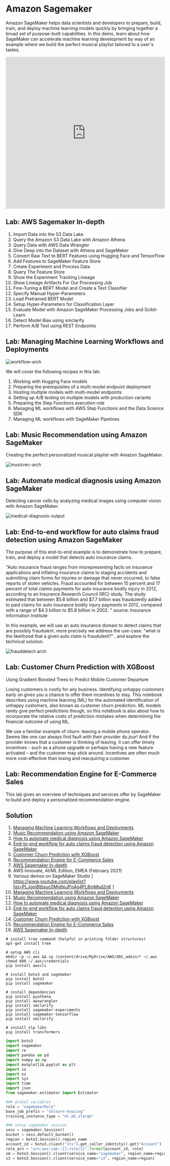 # Amazon Sagemaker

Amazon SageMaker helps data scientists and developers to prepare, build, train, and deploy machine learning models quickly by bringing together a broad set of purpose-built capabilities. In this demo, learn about how SageMaker can accelerate machine learning development by way of an example where we build the perfect musical playlist tailored to a user's tastes.

<iframe width="100%" height="480" src="https://www.youtube.com/embed/Qv_Tr_BCFCQ" title="Introduction to Amazon SageMaker" frameborder="0" allow="accelerometer; autoplay; clipboard-write; encrypted-media; gyroscope; picture-in-picture" allowfullscreen></iframe>

## Lab: AWS Sagemaker In-depth

1. Import Data into the S3 Data Lake
2. Query the Amazon S3 Data Lake with Amazon Athena
3. Query Data with AWS Data Wrangler
4. Dive Deep into the Dataset with Athena and SageMaker
5. Convert Raw Text to BERT Features using Hugging Face and TensorFlow
6. Add Features to SageMaker Feature Store
7. Create Experiment and Process Data
8. Query The Feature Store
9. Show the Experiment Tracking Lineage
10. Show Lineage Artifacts For Our Processing Job
11. Fine-Tuning a BERT Model and Create a Text Classifier
12. Specify Manual Hyper-Parameters
13. Load Pretrained BERT Model
14. Setup Hyper-Parameters for Classification Layer
15. Evaluate Model with Amazon SageMaker Processing Jobs and Scikit-Learn
16. Detect Model Bias using smclarify
17. Perform A/B Test using REST Endpoints

## Lab: Managing Machine Learning Workflows and Deployments

![workflow-arch](https://user-images.githubusercontent.com/62965911/224300324-ca77de3c-0adf-4ed0-ac7e-26e15d8e901d.png)

We will cover the following recipes in this lab:

1. Working with Hugging Face models
1. Preparing the prerequisites of a multi-model endpoint deployment
1. Hosting multiple models with multi-model endpoints
1. Setting up A/B testing on multiple models with production variants
1. Preparing the Step Functions execution role
1. Managing ML workflows with AWS Step Functions and the Data Science SDK
1. Managing ML workflows with SageMaker Pipelines

## Lab: Music Recommendation using Amazon SageMaker

Creating the perfect personalized musical playlist with Amazon SageMaker.

![musicrec-arch](https://user-images.githubusercontent.com/62965911/224300316-8e1b0bd0-a78d-4efd-9389-e86e43713dad.png)

## Lab: Automate medical diagnosis using Amazon SageMaker

Detecting cancer cells by analyzing medical images using computer vision with Amazon SageMaker.

![medical-diagnosis-output](https://user-images.githubusercontent.com/62965911/224300300-b99fcfb5-d527-4811-aeaf-4d44d3ad3979.png)

## Lab: End-to-end workflow for auto claims fraud detection using Amazon SageMaker

The purpose of this end-to-end example is to demonstrate how to prepare, train, and deploy a model that detects auto insurance claims.

"Auto insurance fraud ranges from misrepresenting facts on insurance applications and inflating insurance claims to staging accidents and submitting claim forms for injuries or damage that never occurred, to false reports of stolen vehicles. Fraud accounted for between 15 percent and 17 percent of total claims payments for auto insurance bodily injury in 2012, according to an Insurance Research Council (IRC) study. The study estimated that between $5.6 billion and $7.7 billion was fraudulently added to paid claims for auto insurance bodily injury payments in 2012, compared with a range of $4.3 billion to $5.8 billion in 2002. " source: Insurance Information Institute

In this example, we will use an auto insurance domain to detect claims that are possibly fraudulent. more precisely we address the use-case: "what is the likelihood that a given auto claim is fraudulent?" , and explore the technical solution.

![frauddetect-arch](https://user-images.githubusercontent.com/62965911/224300286-6e98a323-e4b7-46fc-9c6f-9bda8bd1abef.png)

## Lab: Customer Churn Prediction with XGBoost

Using Gradient Boosted Trees to Predict Mobile Customer Departure

Losing customers is costly for any business. Identifying unhappy customers early on gives you a chance to offer them incentives to stay. This notebook describes using machine learning (ML) for the automated identification of unhappy customers, also known as customer churn prediction. ML models rarely give perfect predictions though, so this notebook is also about how to incorporate the relative costs of prediction mistakes when determining the financial outcome of using ML.

We use a familiar example of churn: leaving a mobile phone operator. Seems like one can always find fault with their provider du jour! And if the provider knows that a customer is thinking of leaving, it can offer timely incentives - such as a phone upgrade or perhaps having a new feature activated – and the customer may stick around. Incentives are often much more cost-effective than losing and reacquiring a customer.

## Lab: Recommendation Engine for E-Commerce Sales

This lab gives an overview of techniques and services offer by SageMaker to build and deploy a personalized recommendation engine.

## Solution

1. [Managing Machine Learning Workflows and Deployments](https://nbviewer.org/github/sparsh-ai/notebooks/blob/main/Managing_Machine_Learning_Workflows_and_Deployments.ipynb)
2. [Music Recommendation using Amazon SageMaker](https://nbviewer.org/github/sparsh-ai/notebooks/blob/main/Music_Recommendation_using_Amazon_SageMaker.ipynb)
3. [How to automate medical diagnosis using Amazon SageMaker](https://nbviewer.org/github/sparsh-ai/notebooks/blob/main/How_to_automate_medical_diagnosis_using_Amazon_SageMaker.ipynb)
4. [End-to-end workflow for auto claims fraud detection using Amazon SageMaker](https://nbviewer.org/github/sparsh-ai/notebooks/blob/main/End_to_end_workflow_for_auto_claims_fraud_detection_using_Amazon_SageMaker.ipynb)
5. [Customer Churn Prediction with XGBoost](https://nbviewer.org/github/sparsh-ai/notebooks/blob/main/SageMaker_3cases.ipynb)
6. [Recommendation Engine for E-Commerce Sales](https://nbviewer.org/github/sparsh-ai/notebooks/blob/main/Recommendation_Engine_for_E_Commerce_Sales.ipynb)
7. [AWS Sagemaker In-depth](https://nbviewer.org/github/sparsh-ai/notebooks/blob/main/aws-sagemaker-indepth.ipynb)
1. AWS Innovate, AI/ML Edition, EMEA (February 2021)
1. Various demos on SageMaker Studio [ https://www.youtube.com/playlist?list=PLJgojBtbsuc0MjdtpJPo4g4PL8mMsd2nK ]
1. [Managing Machine Learning Workflows and Deployments](https://nbviewer.org/github/sparsh-ai/notebooks/blob/main/Managing_Machine_Learning_Workflows_and_Deployments.ipynb)
2. [Music Recommendation using Amazon SageMaker](https://nbviewer.org/github/sparsh-ai/notebooks/blob/main/Music_Recommendation_using_Amazon_SageMaker.ipynb)
3. [How to automate medical diagnosis using Amazon SageMaker](https://nbviewer.org/github/sparsh-ai/notebooks/blob/main/How_to_automate_medical_diagnosis_using_Amazon_SageMaker.ipynb)
4. [End-to-end workflow for auto claims fraud detection using Amazon SageMaker](https://nbviewer.org/github/sparsh-ai/notebooks/blob/main/End_to_end_workflow_for_auto_claims_fraud_detection_using_Amazon_SageMaker.ipynb)
5. [Customer Churn Prediction with XGBoost](https://nbviewer.org/github/sparsh-ai/notebooks/blob/main/SageMaker_3cases.ipynb)
6. [Recommendation Engine for E-Commerce Sales](https://nbviewer.org/github/sparsh-ai/notebooks/blob/main/Recommendation_Engine_for_E_Commerce_Sales.ipynb)
7. [AWS Sagemaker In-depth](https://nbviewer.org/github/sparsh-ai/notebooks/blob/main/aws-sagemaker-indepth.ipynb)

```
# install tree command (helpful in printing folder structures)
apt-get install tree

# setup AWS cli
mkdir -p ~/.aws && cp /content/drive/MyDrive/AWS/d01_admin/* ~/.aws
chmod 600 ~/.aws/credentials
pip install awscli

# install boto3 and sagemaker
pip install boto3
pip install sagemaker

# install dependencies
pip install pyathena
pip install awswrangler
pip install smclarify
pip install sagemaker-experiments
pip install sagemaker-tensorflow
pip install smclarify

# install nlp libs
pip install transformers
```

```py
import boto3
import sagemaker
import re
import pandas as pd
import numpy as np
import matplotlib.pyplot as plt
import io
import os
import sys
import time
import json
from sagemaker.estimator import Estimator

### global variables
role = "sagemakerRole"
base_job_prefix = "sklearn-housing"
training_instance_type = "ml.m5.xlarge"

### setup sagemaker session
sess = sagemaker.Session()
bucket = sess.default_bucket()
region = boto3.Session().region_name
account_id = boto3.client("sts").get_caller_identity().get("Account")
role_arn = "arn:aws:iam::{}:role/{}".format(account_id, role)
sm = boto3.Session().client(service_name="sagemaker", region_name=region)
s3 = boto3.Session().client(service_name="s3", region_name=region)
```